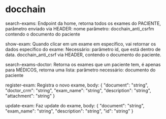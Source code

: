 # docchain
search-exams:
Endpoint da home, retorna todos os exames do PACIENTE, parâmetro enviado via HEADER:
nome parâmetro: docchain_anti_csrfm contendo o documento do paciente

show-exam:
Quando clicar em um exame em específico, vai retornar os dados específico do exame:
Necessário: parâmetro id, que está dentro de data.
docchain_anti_csrf via HEADER, contendo o documento do paciente.

search-exams-doctor:
Retorna os exames que um paciente tem, é apenas para MÉDICOS, retorna uma lista:
parâmetro necessário: documento do paciente

register-exam:
Registra o novo exame, body:
{
  "document": "string",
  "doctor_crm": "string",
  "exam_name": "string",
  "description": "string",
  "attachment": "string"
}

update-exam:
Faz update do exame, body:
{
  "document": "string",
  "exam_name": "string",
  "description": "string",
  "id": "string"
}
